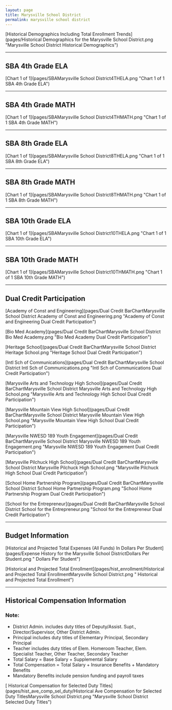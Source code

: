 ```yaml
---
layout: page
title: Marysville School District
permalink: marysville school district
---
```



[Historical Demographics Including Total Enrollment Trends](pages/Historical Demographics for the Marysville School District.png "Marysville School District Historical Demographics")

___

## SBA 4th Grade ELA

[Chart 1 of 1](pages/SBAMarysville School District4THELA.png "Chart 1 of 1 SBA 4th Grade ELA")


___

## SBA 4th Grade MATH

[Chart 1 of 1](pages/SBAMarysville School District4THMATH.png "Chart 1 of 1 SBA 4th Grade MATH")


___

## SBA 8th Grade ELA

[Chart 1 of 1](pages/SBAMarysville School District8THELA.png "Chart 1 of 1 SBA 8th Grade ELA")


___

## SBA 8th Grade MATH

[Chart 1 of 1](pages/SBAMarysville School District8THMATH.png "Chart 1 of 1 SBA 8th Grade MATH")


___

## SBA 10th Grade ELA

[Chart 1 of 1](pages/SBAMarysville School District10THELA.png "Chart 1 of 1 SBA 10th Grade ELA")


___

## SBA 10th Grade MATH

[Chart 1 of 1](pages/SBAMarysville School District10THMATH.png "Chart 1 of 1 SBA 10th Grade MATH")


___

## Dual Credit Participation

[Academy of Const and Engineering](pages/Dual Credit BarChartMarysville School District Academy of Const and Engineering.png "Academy of Const and Engineering Dual Credit Participation")

[Bio Med Academy](pages/Dual Credit BarChartMarysville School District Bio Med Academy.png "Bio Med Academy Dual Credit Participation")

[Heritage School](pages/Dual Credit BarChartMarysville School District Heritage School.png "Heritage School Dual Credit Participation")

[Intl Sch of Communications](pages/Dual Credit BarChartMarysville School District Intl Sch of Communications.png "Intl Sch of Communications Dual Credit Participation")

[Marysville Arts and Technology High School](pages/Dual Credit BarChartMarysville School District Marysville Arts and Technology High School.png "Marysville Arts and Technology High School Dual Credit Participation")

[Marysville Mountain View High School](pages/Dual Credit BarChartMarysville School District Marysville Mountain View High School.png "Marysville Mountain View High School Dual Credit Participation")

[Marysville NWESD 189 Youth Engagement](pages/Dual Credit BarChartMarysville School District Marysville NWESD 189 Youth Engagement.png "Marysville NWESD 189 Youth Engagement Dual Credit Participation")

[Marysville Pilchuck High School](pages/Dual Credit BarChartMarysville School District Marysville Pilchuck High School.png "Marysville Pilchuck High School Dual Credit Participation")

[School Home Partnership Program](pages/Dual Credit BarChartMarysville School District School Home Partnership Program.png "School Home Partnership Program Dual Credit Participation")

[School for the Entrepreneur](pages/Dual Credit BarChartMarysville School District School for the Entrepreneur.png "School for the Entrepreneur Dual Credit Participation")


___

## Budget Information

[Historical and Projected Total Expenses (All Funds) In Dollars Per Student](pages/Expense History for the Marysville School DistrictDollars Per Student.png " Dollars Per Student")

[Historical and Projected Total Enrollment](pages/hist_enrollment/Historical and Projected Total EnrollmentMarysville School District.png " Historical and Projected Total Enrollment")


___

## Historical Compensation Information
### Note:
- District Admin. includes duty titles of Deputy/Assist. Supt., Director/Supervisor, Other District Admin.
- Principal includes duty titles of Elementary Principal, Secondary Principal
- Teacher includes duty titles of Elem. Homeroom Teacher, Elem. Specialist Teacher, Other Teacher, Secondary Teacher
- Total Salary = Base Salary + Supplemental Salary
- Total Compensation = Total Salary + Insurance Benefits + Mandatory Benefits
- Mandatory Benefits include pension funding and payroll taxes

[ Historical Compensation for Selected Duty Titles](pages/hist_ave_comp_sel_duty/Historical Ave Compensation for Selected Duty TitlesMarysville School District.png "Marysville School District Selected Duty Titles")

